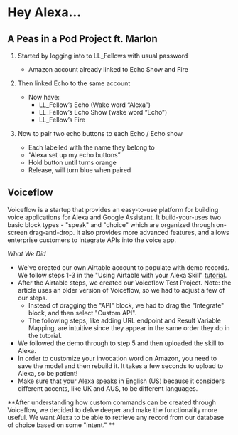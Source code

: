 # Hey Alexa...

## A Peas in a Pod Project ft. Marlon

1.  Started by logging into to LL_Fellows with usual password
	- Amazon account already linked to Echo Show and Fire
    
2. Then linked Echo to the same account
	-   Now have:
		- LL_Fellow’s Echo (Wake word “Alexa”)
		- LL_Fellow’s Echo Show (wake word “Echo”)
		- LL_Fellow’s Fire

3. Now to pair two echo buttons to each Echo / Echo show
	- Each labelled with the name they belong to
	- “Alexa set up my echo buttons”
	- Hold button until turns orange
	- Release, will turn blue when paired


## Voiceflow

Voiceflow is a startup that provides an easy-to-use platform for building voice applications for Alexa and Google Assistant. It build-your-uses two basic block types - "speak" and "choice" which are organized through on-screen drag-and-drop. It also provides more advanced features, and allows enterprise customers to integrate APIs into the voice app. 

*What We Did*
 - We've created our own Airtable account to populate with demo records. We follow steps 1-3 in the "Using Airtable with your Alexa Skill" [tutorial](https://learn.voiceflow.com/en/articles/2521183-using-airtable-with-your-alexa-skill). 
 - After the Airtable steps, we created our Voiceflow Test Project. Note: the article uses an older version of Voiceflow, so we had to adjust a few of our steps. 
	 - Instead of dragging the "API" block, we had to drag the "Integrate" block, and then select "Custom API".
	 - The following steps, like adding URL endpoint and Result Variable Mapping, are intuitive since they appear in the same order they do in the tutorial. 
 - We followed the demo through to step 5 and then uploaded the skill to Alexa. 
 - In order to customize your invocation word on Amazon, you need to save the model and then rebuild it. It takes a few seconds to upload to Alexa, so be patient!
 - Make sure that your Alexa speaks in English (US) because it considers different accents, like UK and AUS, to be different languages. 

**After understanding how custom commands can be created through Voiceflow, we decided to delve deeper and make the functionality more useful. We want Alexa to be able to retrieve any record from our database of choice based on some "intent." **
<!--stackedit_data:
eyJoaXN0b3J5IjpbMTEyMDY4OTkxNSwxNDk5NDYzMDcyLC0xMj
AzNzk2MDksMTQ0MTk0Njc1MSwxNTMzNTE4OTg5LDE5Mjc1ODY0
NDAsLTY5MzA1OTExLDE0MDc1NjkyNDYsMzU3OTk0MzA0LC00Nz
k4NjExNzAsLTExMzI5NDQwOTgsMTEzMDAwMjU0OSwxNTIzMzA2
Mzg0LC0xNDAwMDYzMjg3LC01MzI0NTkwNzEsLTgwNTgxOTE2Ml
19
-->